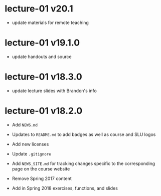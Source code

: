 # lecture-01 v20.1

* update materials for remote teaching

# lecture-01 v19.1.0

* update handouts and source

# lecture-01 v18.3.0

* update lecture slides with Brandon's info

# lecture-01 v18.2.0

* Add `NEWS.md`
* Updates to `README.md` to add badges as well as course and SLU logos
* Add new licenses
* Update `.gitignore`
* Add `NEWS_SITE.md` for tracking changes specific to the corresponding page on the course website

* Remove Spring 2017 content
* Add in Spring 2018 exercises, functions, and slides

